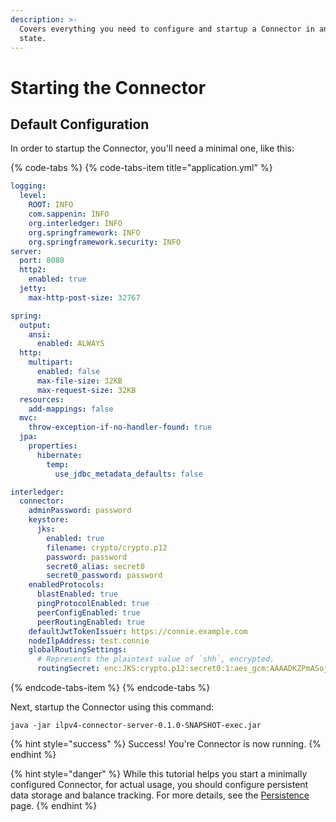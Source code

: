 ```yaml
---
description: >-
  Covers everything you need to configure and startup a Connector in an initial
  state.
---
```


# Starting the Connector

## Default Configuration

In order to startup the Connector, you'll need a minimal one, like this:

{% code-tabs %}
{% code-tabs-item title="application.yml" %}
```yaml
logging:
  level:
    ROOT: INFO
    com.sappenin: INFO
    org.interledger: INFO
    org.springframework: INFO
    org.springframework.security: INFO
server:
  port: 8080
  http2:
    enabled: true
  jetty:
    max-http-post-size: 32767

spring:
  output:
    ansi:
      enabled: ALWAYS
  http:
    multipart:
      enabled: false
      max-file-size: 32KB
      max-request-size: 32KB
  resources:
    add-mappings: false
  mvc:
    throw-exception-if-no-handler-found: true
  jpa:
    properties:
      hibernate:
        temp:
          use_jdbc_metadata_defaults: false

interledger:
  connector:
    adminPassword: password
    keystore:
      jks:
        enabled: true
        filename: crypto/crypto.p12
        password: password
        secret0_alias: secret0
        secret0_password: password
    enabledProtocols:
      blastEnabled: true
      pingProtocolEnabled: true
      peerConfigEnabled: true
      peerRoutingEnabled: true
    defaultJwtTokenIssuer: https://connie.example.com
    nodeIlpAddress: test.connie
    globalRoutingSettings:
      # Represents the plaintext value of `shh`, encrypted.
      routingSecret: enc:JKS:crypto.p12:secret0:1:aes_gcm:AAAADKZPmASojt1iayb2bPy4D-Toq7TGLTN95HzCQAeJtz0=
```
{% endcode-tabs-item %}
{% endcode-tabs %}

Next, startup the Connector using this command:

```text
java -jar ilpv4-connector-server-0.1.0-SNAPSHOT-exec.jar
```

{% hint style="success" %}
Success! You're Connector is now running.
{% endhint %}

{% hint style="danger" %}
While this tutorial helps you start a minimally configured Connector, for actual usage, you should configure persistent data storage and balance tracking. For more details, see the [Persistence](../operating-a-connector/ilpv4-connector-persistence.md) page.
{% endhint %}



